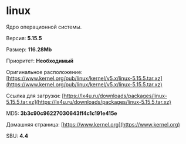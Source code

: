 # linux

Ядро операционной системы.

Версия: **5.15.5**

Размер: **116.28Mb**

Приоритет: **Необходимый**

Оригинальное расположение: [https://www.kernel.org/pub/linux/kernel/v5.x/linux-5.15.5.tar.xz](https://www.kernel.org/pub/linux/kernel/v5.x/linux-5.15.5.tar.xz)

Ссылка для загрузки: [https://lx4u.ru/downloads/packages/linux-5.15.5.tar.xz](https://lx4u.ru/downloads/packages/linux-5.15.5.tar.xz)

MD5: **3b3c90c96227030643ff4c1c191e415e**

Домашняя страница: [https://www.kernel.org](https://www.kernel.org)

SBU: **4.4**